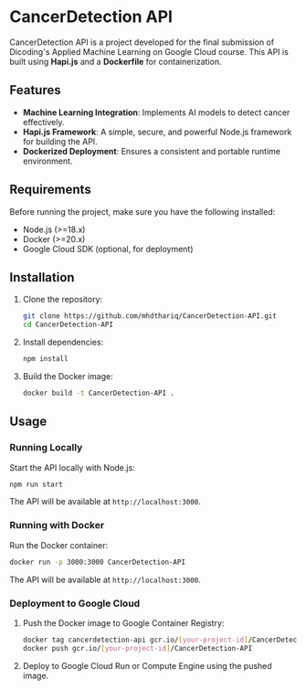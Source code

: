 # CancerDetection API

CancerDetection API is a project developed for the final submission of Dicoding's Applied Machine Learning on Google Cloud course. This API is built using **Hapi.js** and a **Dockerfile** for containerization.

## Features

- **Machine Learning Integration**: Implements AI models to detect cancer effectively.
- **Hapi.js Framework**: A simple, secure, and powerful Node.js framework for building the API.
- **Dockerized Deployment**: Ensures a consistent and portable runtime environment.

## Requirements

Before running the project, make sure you have the following installed:

- Node.js (>=18.x)
- Docker (>=20.x)
- Google Cloud SDK (optional, for deployment)

## Installation

1. Clone the repository:
   ```bash
   git clone https://github.com/mhdthariq/CancerDetection-API.git
   cd CancerDetection-API
   ```

2. Install dependencies:
   ```bash
   npm install
   ```

3. Build the Docker image:
   ```bash
   docker build -t CancerDetection-API .
   ```

## Usage

### Running Locally

Start the API locally with Node.js:

```bash
npm run start
```

The API will be available at `http://localhost:3000`.

### Running with Docker

Run the Docker container:

```bash
docker run -p 3000:3000 CancerDetection-API
```

The API will be available at `http://localhost:3000`.

### Deployment to Google Cloud

1. Push the Docker image to Google Container Registry:
   ```bash
   docker tag cancerdetection-api gcr.io/[your-project-id]/CancerDetection-API
   docker push gcr.io/[your-project-id]/CancerDetection-API
   ```

2. Deploy to Google Cloud Run or Compute Engine using the pushed image.
